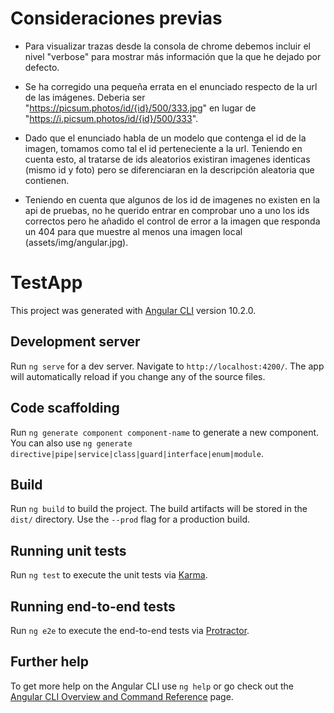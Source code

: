 # Consideraciones previas

* Para visualizar trazas desde la consola de chrome debemos incluir el nivel "verbose" para mostrar más información que la que he dejado por defecto.

* Se ha corregido una pequeña errata en el enunciado respecto de la url de las imágenes. Deberia ser "https://picsum.photos/id/{id}/500/333.jpg" en lugar de "https://i.picsum.photos/id/{id}/500/333".

* Dado que el enunciado habla de un modelo que contenga el id de la imagen, tomamos como tal el id perteneciente a la url. Teniendo en cuenta esto, al tratarse de ids aleatorios existiran imagenes identicas (mismo id y foto) pero se diferenciaran en la descripción aleatoria que contienen.

* Teniendo en cuenta que algunos de los id de imagenes no existen en la api de pruebas, no he querido entrar en comprobar uno a uno los ids correctos pero he añadido el control de error a la imagen que responda un 404 para que muestre al menos una imagen local (assets/img/angular.jpg).


# TestApp

This project was generated with [Angular CLI](https://github.com/angular/angular-cli) version 10.2.0.

## Development server

Run `ng serve` for a dev server. Navigate to `http://localhost:4200/`. The app will automatically reload if you change any of the source files.

## Code scaffolding

Run `ng generate component component-name` to generate a new component. You can also use `ng generate directive|pipe|service|class|guard|interface|enum|module`.

## Build

Run `ng build` to build the project. The build artifacts will be stored in the `dist/` directory. Use the `--prod` flag for a production build.

## Running unit tests

Run `ng test` to execute the unit tests via [Karma](https://karma-runner.github.io).

## Running end-to-end tests

Run `ng e2e` to execute the end-to-end tests via [Protractor](http://www.protractortest.org/).

## Further help

To get more help on the Angular CLI use `ng help` or go check out the [Angular CLI Overview and Command Reference](https://angular.io/cli) page.
